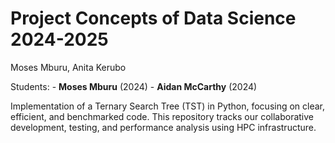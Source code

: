 Project Concepts of Data Science 2024-2025
================
Moses Mburu, Anita Kerubo

Students: - **Moses Mburu** (2024) - **Aidan McCarthy** (2024)

Implementation of a Ternary Search Tree (TST) in Python, focusing on
clear, efficient, and benchmarked code. This repository tracks our
collaborative development, testing, and performance analysis using HPC
infrastructure.
